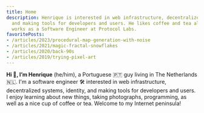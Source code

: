 ```yaml
---
title: Home
description: Henrique is interested in web infrastructure, decentralized systems,
  and making tools for developers and users. He likes coffee and tea alike. Currently
  works as a Software Engineer at Protocol Labs.
favoritePosts:
- /articles/2023/procedural-map-generation-with-noise
- /articles/2021/magic-fractal-snowflakes
- /articles/2020/back-90s
- /articles/2019/trying-pixel-art
---
```


**Hi 👋, I’m Henrique** (he/him), a Portuguese 🇵🇹 guy living in The Netherlands 🇳🇱. I'm a software engineer 🛠 interested in web infrastructure, decentralized systems, identity, and making tools for developers and users. I enjoy learning about new things, taking photographs, programming, as well as a nice cup of coffee or tea. Welcome to my Internet peninsula!

<div class='h-card' hidden>
  <a href='https://hacdias.com/' class='u-uid u-url p-name'>Henrique Dias</a>
  <a class='u-photo' href='https://hacdias.com/avatar/256.jpg'>(Photo)</data>
  <a href='mailto:mail@hacdias.com' rel='me" class='u-email'>mail@hacdias.com</a>
  <a class='u-key' href='{{ absURL "/pubkey.asc" }}'>PGP key</a>
</div>
